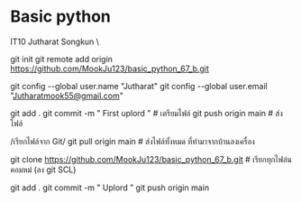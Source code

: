 # Basic python
IT10 Jutharat Songkun \


git init
git remote add origin https://github.com/MookJu123/basic_python_67_b.git

git config --global user.name "Jutharat"
git config --global user.email "Jutharatmook55@gmail.com"

git add . 
git commit -m " First uplord "                                  # เตรียมไฟล์
git push origin main                                            # ส่งไฟล์

/เรียกไฟล์จาก Git/
git pull origin main                                            # ส่งไฟล์ทั้งหมด ที่ทำมาจากบ้านลงเครื่อง

git clone https://github.com/MookJu123/basic_python_67_b.git    # เรียกทุกไฟล๋นคอมหม่ (ลง git SCL)


git add . 
git commit -m " Uplord "
git push origin main    
